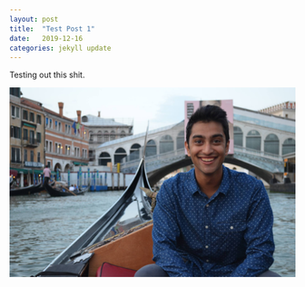 ```yaml
---
layout: post
title:  "Test Post 1"
date:   2019-12-16
categories: jekyll update
---
```

Testing out this shit.	

![Animesh Venice](../_images/animesh_venice.jpg)